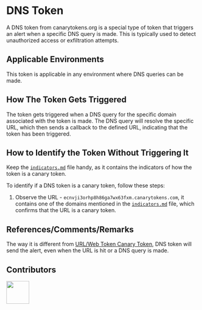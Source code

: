 # DNS Token
A DNS token from canarytokens.org is a special type of token that triggers an alert when a specific DNS query is made. This is typically used to detect unauthorized access or exfiltration attempts.

## Applicable Environments
This token is applicable in any environment where DNS queries can be made.

## How The Token Gets Triggered
The token gets triggered when a DNS query for the specific domain associated with the token is made. The DNS query will resolve the specific URL, which then sends a callback to the defined URL, indicating that the token has been triggered.

## How to Identify the Token Without Triggering It
Keep the [`indicators.md`](../indicators.md) file handy, as it contains the indicators of how the token is a canary token. <!-- Do not delete this line -->

To identify if a DNS token is a canary token, follow these steps:
1. Observe the URL - `ecnvji3orhp8h86ga7wx63fxm.canarytokens.com`, it contains one of the domains mentioned in the [`indicators.md`](../indicators.md) file, which confirms that the URL is a canary token.

## References/Comments/Remarks
The way it is different from [URL/Web Token Canary Token](./url_token.md), DNS token will send the alert, even when the URL is hit or a DNS query is made.
   
## Contributors
[<img src="https://github.com/0xcardinal.png" style="width:60px; height:60px;"/>](https://github.com/0xcardinal)
